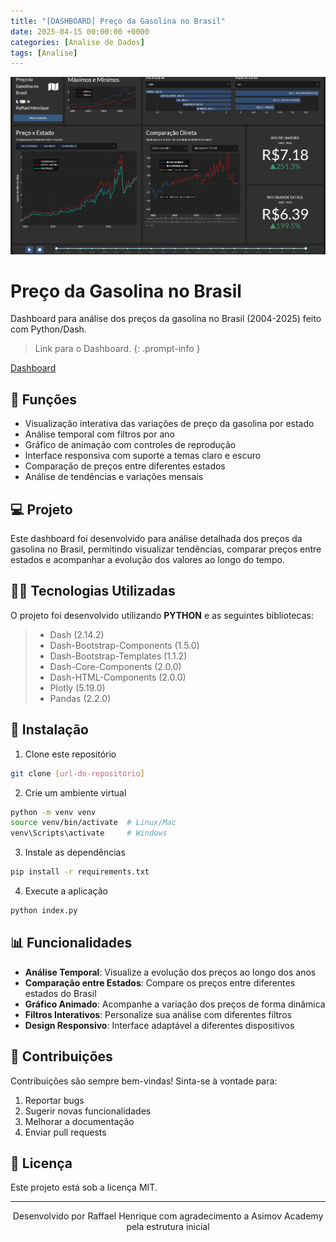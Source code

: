 ```yaml
---
title: "[DASHBOARD] Preço da Gasolina no Brasil"
date: 2025-04-15 00:00:00 +0000
categories: [Analise de Dados]
tags: [Analise]
---
```


![PREÇO GASOLINA_BRASIL](https://raw.githubusercontent.com/raffaelhfarias/gasolina-preco/refs/heads/main/Others/capa.png)


# Preço da Gasolina no Brasil

Dashboard para análise dos preços da gasolina no Brasil (2004-2025) feito com Python/Dash.

> Link para o Dashboard.
{: .prompt-info }

[Dashboard](https://gasolina-preco.onrender.com/)

## 🔧 Funções

- Visualização interativa das variações de preço da gasolina por estado
- Análise temporal com filtros por ano
- Gráfico de animação com controles de reprodução
- Interface responsiva com suporte a temas claro e escuro
- Comparação de preços entre diferentes estados
- Análise de tendências e variações mensais

## 💻 Projeto

Este dashboard foi desenvolvido para análise detalhada dos preços da gasolina no Brasil, permitindo visualizar tendências, comparar preços entre estados e acompanhar a evolução dos valores ao longo do tempo.

## 👨‍💻 Tecnologias Utilizadas

O projeto foi desenvolvido utilizando **PYTHON** e as seguintes bibliotecas:
> - Dash (2.14.2)
> - Dash-Bootstrap-Components (1.5.0)
> - Dash-Bootstrap-Templates (1.1.2)
> - Dash-Core-Components (2.0.0)
> - Dash-HTML-Components (2.0.0)
> - Plotly (5.19.0)
> - Pandas (2.2.0)

## 🚀 Instalação

1. Clone este repositório
```bash
git clone [url-do-repositório]
```

2. Crie um ambiente virtual
```bash
python -m venv venv
source venv/bin/activate  # Linux/Mac
venv\Scripts\activate     # Windows
```

3. Instale as dependências
```bash
pip install -r requirements.txt
```

4. Execute a aplicação
```bash
python index.py
```

## 📊 Funcionalidades

- **Análise Temporal**: Visualize a evolução dos preços ao longo dos anos
- **Comparação entre Estados**: Compare os preços entre diferentes estados do Brasil
- **Gráfico Animado**: Acompanhe a variação dos preços de forma dinâmica
- **Filtros Interativos**: Personalize sua análise com diferentes filtros
- **Design Responsivo**: Interface adaptável a diferentes dispositivos

## 🤝 Contribuições

Contribuições são sempre bem-vindas! Sinta-se à vontade para:

1. Reportar bugs
2. Sugerir novas funcionalidades
3. Melhorar a documentação
4. Enviar pull requests

## 📝 Licença

Este projeto está sob a licença MIT.

---

<p align="center">Desenvolvido por Raffael Henrique com agradecimento a Asimov Academy pela estrutura inicial</p>
